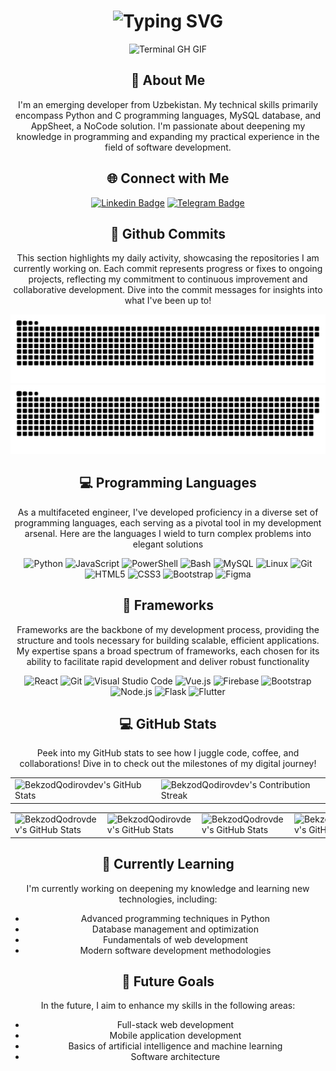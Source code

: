 <div align="center">
    <h1><img src="https://readme-typing-svg.herokuapp.com?font=Jetbrains+mono&size=40&duration=3000&color=33FF33&center=true&vCenter=true&width=435&lines=Hey..+I'm+Bekzod;This+is..;..my+Github..;" alt="Typing SVG"/></h1>
    <p><img src="termina-gh.gif" alt="Terminal GH GIF" /></p>
</div>

<div align="center">
    <h2>🚀 About Me</h2>
<!--     <p><img src="termina-gh.gif" alt="Terminal GH GIF" /></p> -->
        <p>I'm an emerging developer from Uzbekistan. My technical skills primarily encompass Python and C programming languages, MySQL database, and AppSheet, a NoCode solution. I'm passionate about deepening my knowledge in programming and expanding my practical experience in the field of software development.</p>
</div>

<div align="center">
<h2 align="center" class="section-heading">🌐 Connect with Me</h2>

[![Linkedin Badge](https://img.shields.io/badge/-BekzodQodirov-blue?style=flat-square&logo=Linkedin&logoColor=white&link=https://www.linkedin.com/in/zufar-bobojonov-6544a6251/)](https://www.linkedin.com/in/bekzodQodirov-6544a6251/) 
[![Telegram Badge](https://img.shields.io/badge/@bekzod_22449-2CA5E0?style=flat-square&logo=telegram&logoColor=white&link=https://t.me/bekzod_22449)](https://t.me/bekzod_22445) 
<!--[![Youtube Badge](https://img.shields.io/badge/@bekzoddev-FF0004?style=flat-square&logo=youtube&logoColor=white&link=https://www.youtube.com/@MrZufarbek)](https://www.youtube.com/@bekzoddev)-->

<div align="center">
  <h2>🚀 Github Commits</h2>
    <p>This section highlights my daily activity, showcasing the repositories I am currently working on. Each commit represents progress or fixes to ongoing projects, reflecting my commitment to continuous improvement and collaborative development. Dive into the commit messages for insights into what I've been up to!</p>
  <img src="https://raw.githubusercontent.com/zanepearton/zanepearton/output/github-contribution-grid-snake-dark.svg#gh-dark-mode-only" alt="GitHub Contribution Grid Snake Animation Dark Mode"/>
  <img src="https://raw.githubusercontent.com/zanepearton/zanepearton/output/github-contribution-grid-snake.svg#gh-light-mode-only" alt="GitHub Contribution Grid Snake Animation Light Mode"/>
</div>


<h2 align="center" class="section-heading">💻 Programming Languages</h2>
<p> As a multifaceted engineer, I've developed proficiency in a diverse set of programming languages, each serving as a pivotal tool in my development arsenal. Here are the languages I wield to turn complex problems into elegant solutions</p>
<div align="center">
  <img src="https://img.shields.io/badge/Python-3776AB?style=for-the-badge&logo=python&logoColor=white" alt="Python"/>
  <img src="https://img.shields.io/badge/JavaScript-F7DF1E?style=for-the-badge&logo=javascript&logoColor=black" alt="JavaScript"/>
  <img src="https://img.shields.io/badge/PowerShell-5391FE?style=for-the-badge&logo=powershell&logoColor=white" alt="PowerShell"/>
  <img src="https://img.shields.io/badge/Bash-4EAA25?style=for-the-badge&logo=gnu-bash&logoColor=white" alt="Bash"/>
  <img src="https://img.shields.io/badge/MySQL-005C84?style=for-the-badge&logo=mysql&logoColor=white" alt="MySQL"/>
  <img src="https://img.shields.io/badge/Linux-FCC624?style=for-the-badge&logo=linux&logoColor=black" alt="Linux"/>
  <img src="https://img.shields.io/badge/Git-F05032?style=for-the-badge&logo=git&logoColor=white" alt="Git"/>
  <img src="https://img.shields.io/badge/HTML5-E34F26?style=for-the-badge&logo=html5&logoColor=white" alt="HTML5"/>
  <img src="https://img.shields.io/badge/CSS3-1572B6?style=for-the-badge&logo=css3&logoColor=white" alt="CSS3"/>
  <img src="https://img.shields.io/badge/Bootstrap-563D7C?style=for-the-badge&logo=bootstrap&logoColor=white" alt="Bootstrap"/>
  <img src="https://img.shields.io/badge/Figma-F24E1E?style=for-the-badge&logo=figma&logoColor=white" alt="Figma"/>
</div>

<h2 align="center" class="section-heading">🔧 Frameworks</h2>
<p>Frameworks are the backbone of my development process, providing the structure and tools necessary for building scalable, efficient applications. My expertise spans a broad spectrum of frameworks, each chosen for its ability to facilitate rapid development and deliver robust functionality</p>
<div align="center">
  <img src="https://img.shields.io/badge/React-20232A?style=for-the-badge&logo=react&logoColor=61DAFB" alt="React"/>
  <img src="https://img.shields.io/badge/Git-F05032?style=for-the-badge&logo=git&logoColor=white" alt="Git"/>
  <img src="https://img.shields.io/badge/Visual%20Studio%20Code-007ACC?style=for-the-badge&logo=visualstudiocode&logoColor=white" alt="Visual Studio Code"/>
  <img src="https://img.shields.io/badge/Vue.js-4FC08D?style=for-the-badge&logo=vuedotjs&logoColor=white" alt="Vue.js"/>
  <img src="https://img.shields.io/badge/Firebase-FFCA28?style=for-the-badge&logo=firebase&logoColor=white" alt="Firebase"/>
  <img src="https://img.shields.io/badge/Bootstrap-7952B3?style=for-the-badge&logo=bootstrap&logoColor=white" alt="Bootstrap"/>
  <img src="https://img.shields.io/badge/Node.js-339933?style=for-the-badge&logo=nodedotjs&logoColor=white" alt="Node.js"/>
  <img src="https://img.shields.io/badge/Flask-000000?style=for-the-badge&logo=flask&logoColor=white" alt="Flask"/>
  <img src="https://img.shields.io/badge/Flutter-02569B?style=for-the-badge&logo=flutter&logoColor=white" alt="Flutter"/> 
</div>

<div align="center">
  <h2 align="center" class="section-heading"> 💻 GitHub Stats</h2>
  <p>Peek into my GitHub stats to see how I juggle code, coffee, and collaborations! Dive in to check out the milestones of my digital journey!</p>
  <table align="center" width="100%" height="100%">
    <tr>
      <td><img style="border: none;" src="https://github-profile-summary-cards.vercel.app/api/cards/profile-details?username=BekzodQodirovdev&theme=github_dark" alt="BekzodQodirovdev's GitHub Stats"/></td>
      <td><img style="border: none;" src="https://github-readme-streak-stats.herokuapp.com/?user=BekzodQodrovdev&theme=merko" alt="BekzodQodirovdev's Contribution Streak"/></td>
    </tr>
  </table>

  <table align="center" width="100%" height="100%">
    <tr>
      <td><img style="border: none;" src="https://github-profile-summary-cards.vercel.app/api/cards/stats?username=BekzodQodirovdev&theme=github_dark" alt="BekzodQodrovdev's GitHub Stats"/></td>
      <td><img style="border: none;" src="https://github-profile-summary-cards.vercel.app/api/cards/productive-time?username=BekzodQodirovdev&theme=github_dark&utcOffset=10" alt="BekzodQodirovdev's GitHub Stats"/></td>
      <td><img style="border: none;" src="https://github-profile-summary-cards.vercel.app/api/cards/repos-per-language?username=BekzodQodirovdev&theme=github_dark" alt="BekzodQodrovdev's GitHub Stats"/></td>
      <td><img style="border: none;" src="https://github-profile-summary-cards.vercel.app/api/cards/most-commit-language?username=BekzodQodirovdev&theme=github_dark" alt="BekzodQodirovdev's GitHub Stats"/></td>
    </tr>
  </table>
</div>

<div style="text-align: center;">
        <h2>🌱 Currently Learning</h2>
        <p>I'm currently working on deepening my knowledge and learning new technologies, including:</p>
        <ul>
            <li>Advanced programming techniques in Python</li>
            <li>Database management and optimization</li>
            <li>Fundamentals of web development</li>
            <li>Modern software development methodologies</li>
        </ul>
</div>

<div style="text-align: center;">
        <h2>🎯 Future Goals</h2>
        <p>In the future, I aim to enhance my skills in the following areas:</p>
        <ul>
            <li>Full-stack web development</li>
            <li>Mobile application development</li>
            <li>Basics of artificial intelligence and machine learning</li>
            <li>Software architecture</li>
        </ul>
    </div>

</body>
</html>
